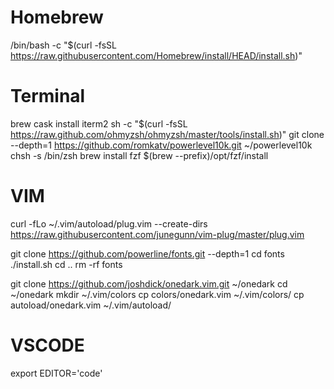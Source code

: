 # Homebrew
/bin/bash -c "$(curl -fsSL https://raw.githubusercontent.com/Homebrew/install/HEAD/install.sh)"

# Terminal
brew cask install iterm2
sh -c "$(curl -fsSL https://raw.github.com/ohmyzsh/ohmyzsh/master/tools/install.sh)"
git clone --depth=1 https://github.com/romkatv/powerlevel10k.git ~/powerlevel10k
chsh -s /bin/zsh
brew install fzf
$(brew --prefix)/opt/fzf/install

# VIM
curl -fLo ~/.vim/autoload/plug.vim --create-dirs \
    https://raw.githubusercontent.com/junegunn/vim-plug/master/plug.vim

git clone https://github.com/powerline/fonts.git --depth=1
  cd fonts
  ./install.sh
  cd ..
  rm -rf fonts

git clone https://github.com/joshdick/onedark.vim.git ~/onedark
  cd ~/onedark
  mkdir ~/.vim/colors
  cp colors/onedark.vim ~/.vim/colors/
  cp autoload/onedark.vim ~/.vim/autoload/

# VSCODE
export EDITOR='code'
